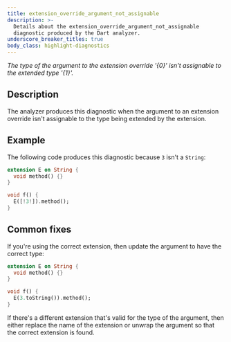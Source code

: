 ```yaml
---
title: extension_override_argument_not_assignable
description: >-
  Details about the extension_override_argument_not_assignable
  diagnostic produced by the Dart analyzer.
underscore_breaker_titles: true
body_class: highlight-diagnostics
---
```


_The type of the argument to the extension override '{0}' isn't assignable to
the extended type '{1}'._

## Description

The analyzer produces this diagnostic when the argument to an extension
override isn't assignable to the type being extended by the extension.

## Example

The following code produces this diagnostic because `3` isn't a `String`:

```dart
extension E on String {
  void method() {}
}

void f() {
  E([!3!]).method();
}
```

## Common fixes

If you're using the correct extension, then update the argument to have the
correct type:

```dart
extension E on String {
  void method() {}
}

void f() {
  E(3.toString()).method();
}
```

If there's a different extension that's valid for the type of the argument,
then either replace the name of the extension or unwrap the argument so
that the correct extension is found.
